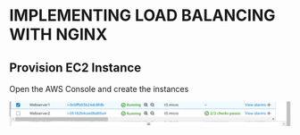 # IMPLEMENTING LOAD BALANCING WITH NGINX

## Provision EC2 Instance
Open the AWS Console and create the instances

![1_name!](./img/1_instancecreation.png)
